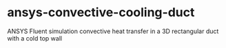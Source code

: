# ansys-convective-cooling-duct
ANSYS Fluent simulation convective heat transfer in a 3D rectangular duct with a cold top wall
